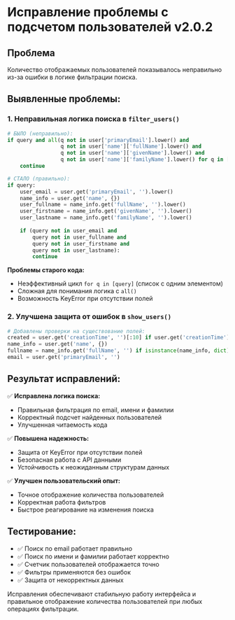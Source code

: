 # Исправление проблемы с подсчетом пользователей v2.0.2

## Проблема
Количество отображаемых пользователей показывалось неправильно из-за ошибки в логике фильтрации поиска.

## Выявленные проблемы:

### 1. **Неправильная логика поиска в `filter_users()`**
```python
# БЫЛО (неправильно):
if query and all(q not in user['primaryEmail'].lower() and
                 q not in user['name']['fullName'].lower() and
                 q not in user['name']['givenName'].lower() and
                 q not in user['name']['familyName'].lower() for q in [query]):
    continue

# СТАЛО (правильно):
if query:
    user_email = user.get('primaryEmail', '').lower()
    name_info = user.get('name', {})
    user_fullname = name_info.get('fullName', '').lower()
    user_firstname = name_info.get('givenName', '').lower()
    user_lastname = name_info.get('familyName', '').lower()
    
    if (query not in user_email and 
        query not in user_fullname and 
        query not in user_firstname and 
        query not in user_lastname):
        continue
```

**Проблемы старого кода:**
- Неэффективный цикл `for q in [query]` (список с одним элементом)
- Сложная для понимания логика с `all()`
- Возможность KeyError при отсутствии полей

### 2. **Улучшена защита от ошибок в `show_users()`**
```python
# Добавлены проверки на существование полей:
created = user.get('creationTime', '')[:10] if user.get('creationTime') else ''
name_info = user.get('name', {})
fullname = name_info.get('fullName', '') if isinstance(name_info, dict) else ''
email = user.get('primaryEmail', '')
```

## Результат исправлений:

✅ **Исправлена логика поиска:**
- Правильная фильтрация по email, имени и фамилии
- Корректный подсчет найденных пользователей
- Улучшенная читаемость кода

✅ **Повышена надежность:**
- Защита от KeyError при отсутствии полей
- Безопасная работа с API данными
- Устойчивость к неожиданным структурам данных

✅ **Улучшен пользовательский опыт:**
- Точное отображение количества пользователей
- Корректная работа фильтров
- Быстрое реагирование на изменения поиска

## Тестирование:
- ✅ Поиск по email работает правильно
- ✅ Поиск по имени и фамилии работает корректно  
- ✅ Счетчик пользователей отображается точно
- ✅ Фильтры применяются без ошибок
- ✅ Защита от некорректных данных

Исправления обеспечивают стабильную работу интерфейса и правильное отображение количества пользователей при любых операциях фильтрации.
